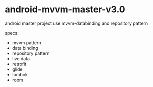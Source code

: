 # android-mvvm-master-v3.0
android master project use mvvm-databinding and repository pattern

specs:

- mvvm pattern
- data binding
- repository pattern
- live data
- retrofit
- glide
- lombok
- room
